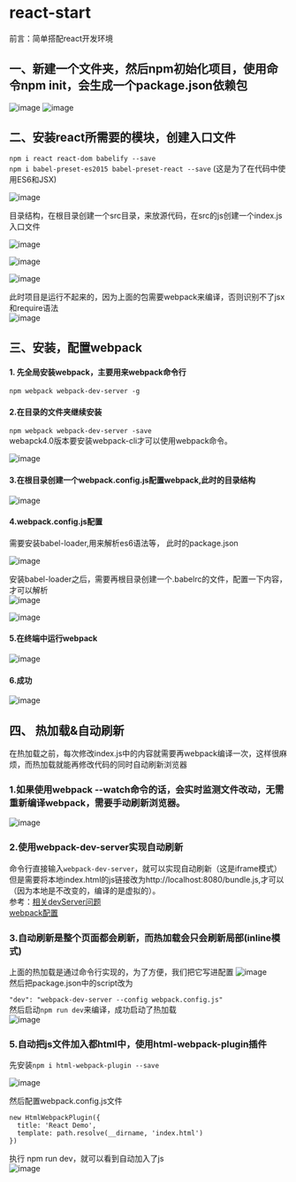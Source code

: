 # react-start
  前言：简单搭配react开发环境

## 一、新建一个文件夹，然后npm初始化项目，使用命令npm init，会生成一个package.json依赖包

![image](https://github.com/mzongx/react-start/blob/master/images/01.png)
![image](https://github.com/mzongx/react-start/blob/master/images/02.png)

## 二、安装react所需要的模块，创建入口文件
`npm i react react-dom babelify --save` <br> 
`npm i babel-preset-es2015 babel-preset-react --save` (这是为了在代码中使用ES6和JSX)  
      
![image](https://github.com/mzongx/react-start/blob/master/images/03.png)<br> 

目录结构，在根目录创建一个src目录，来放源代码，在src的js创建一个index.js入口文件<br> 

![image](https://github.com/mzongx/react-start/blob/master/images/04.png)<br> 

![image](https://github.com/mzongx/react-start/blob/master/images/05.png)<br> 

![image](https://github.com/mzongx/react-start/blob/master/images/06.png)<br> 

此时项目是运行不起来的，因为上面的包需要webpack来编译，否则识别不了jsx和require语法    
![image](https://github.com/mzongx/react-start/blob/master/images/07.png)<br> 

## 三、安装，配置webpack
#### 1. 先全局安装webpack，主要用来webpack命令行 <br>
`npm webpack webpack-dev-server -g`

#### 2.在目录的文件夹继续安装 <br>
`npm webpack webpack-dev-server -save`<br> 
webapck4.0版本要安装webpack-cli才可以使用webpack命令。<br> 

![image](https://github.com/mzongx/react-start/blob/master/images/08.png)
#### 3.在根目录创建一个webpack.config.js配置webpack,此时的目录结构
![image](https://github.com/mzongx/react-start/blob/master/images/09.png)

#### 4.webpack.config.js配置
需要安装babel-loader,用来解析es6语法等，
此时的package.json<br> 

![image](https://github.com/mzongx/react-start/blob/master/images/10.png)

安装babel-loader之后，需要再根目录创建一个.babelrc的文件，配置一下内容，才可以解析    
![image](https://github.com/mzongx/react-start/blob/master/images/11.png)<br> 

![image](https://github.com/mzongx/react-start/blob/master/images/12.png)

#### 5.在终端中运行webpack
![image](https://github.com/mzongx/react-start/blob/master/images/13.png)

#### 6.成功

![image](https://github.com/mzongx/react-start/blob/master/images/14.png)  
  
## 四、 热加载&自动刷新  
在热加载之前，每次修改index.js中的内容就需要再webpack编译一次，这样很麻烦，而热加载就能再修改代码的同时自动刷新浏览器  
  
### 1.如果使用webpack --watch命令的话，会实时监测文件改动，无需重新编译webpack，需要手动刷新浏览器。  
![image](https://github.com/mzongx/react-start/blob/master/images/15.png)  
  
### 2.使用webpack-dev-server实现自动刷新  
  
命令行直接输入`webpack-dev-server`，就可以实现自动刷新（这是iframe模式）  
但是需要将本地index.html的js链接改为http://localhost:8080/bundle.js,才可以（因为本地是不改变的，编译的是虚拟的）。  
参考：[相关devServer问题](https://segmentfault.com/q/1010000007299989)  
[webpack配置](https://webpack.docschina.org/configuration/dev-server/#devserver-publicpath-) 
  
### 3.自动刷新是整个页面都会刷新，而热加载会只会刷新局部(inline模式)  
  
上面的热加载是通过命令行实现的，为了方便，我们把它写进配置
  ![image](https://github.com/mzongx/react-start/blob/master/images/16.png)  
然后把package.json中的script改为  
  
`"dev": "webpack-dev-server --config webpack.config.js"`  
然后启动`npm run dev`来编译，成功启动了热加载  
   ![image](https://github.com/mzongx/react-start/blob/master/images/17.png)  
### 5.自动把js文件加入都html中，使用html-webpack-plugin插件  
  
先安装`npm i html-webpack-plugin --save`  
  
 ![image](https://github.com/mzongx/react-start/blob/master/images/18.png)  

然后配置webpack.config.js文件  
```const HtmlWebpackPlugin = require('html-webpack-plugin')
new HtmlWebpackPlugin({
  title: 'React Demo',
  template: path.resolve(__dirname, 'index.html')
})
```
  
执行 npm run dev，就可以看到自动加入了js  
 ![image](https://github.com/mzongx/react-start/blob/master/images/19.png)


